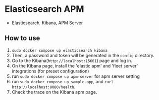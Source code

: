 # Elasticsearch APM

- Elasticsearch, Kibana, APM Server

## How to use

1. `sudo docker compose up elasticsearch kibana`
2. Then, a password and token will be generated in the `config` directory.
3. Go to the Kibana(`http://localhost:15601`) page and log in.
4. On the Kibana page, install the 'elastic apm' and 'fleet server' integrations (for preset configuration)
5. run `sudo docker compose up apm-server` for apm server setting
6. run `sudo docker compose up sample-app`, and `curl http://localhost:8080/health`.
7. Check the trace on the Kibana apm page.
